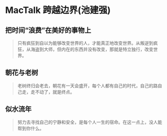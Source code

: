 # MacTalk 跨越边界(池建强)

## 把时间“浪费”在美好的事物上

>只有疯狂到自以为能够改变世界的人，才能真正地改变世界。从叛逆到疯狂，从海盗到大师，但内在的东西并没有改变，那就是特立独行，改变世界。

## 朝花与老树

>老树终归会老去，朝花有一天会盛开，每个人都有自己的时代，自己的路自己走，走不动了，就是终点。

## 似水流年

>努力去寻找自己的宁静和安全，是每个人一生的宿命。在这一点上，没人能帮到你什么。